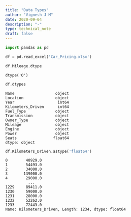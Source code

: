 ```yaml
---
title: "Data Types"
author: "Vignesh J M"
date: 2020-09-04
description: "-"
type: technical_note
draft: false
---
```


```python
import pandas as pd
```


```python
df = pd.read_excel('Car_Pricing.xlsx')
```


```python
df.Mileage.dtype
```




    dtype('O')




```python
df.dtypes
```




    Name                  object
    Location              object
    Year                   int64
    Kilometers_Driven      int64
    Fuel_Type             object
    Transmission          object
    Owner_Type            object
    Mileage               object
    Engine                object
    Power                 object
    Seats                float64
    dtype: object




```python
df.Kilometers_Driven.astype('float64')
```




    0        40929.0
    1        54493.0
    2        34000.0
    3       139000.0
    4        29000.0
              ...   
    1229     89411.0
    1230     59000.0
    1231     28000.0
    1232     52262.0
    1233     72443.0
    Name: Kilometers_Driven, Length: 1234, dtype: float64


